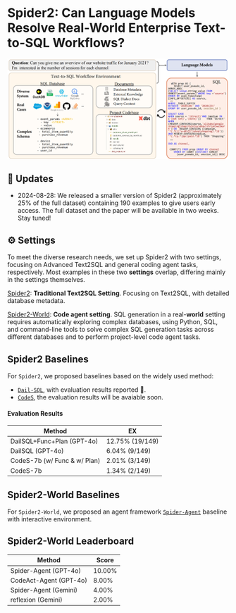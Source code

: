 # Spider2: Can Language Models Resolve Real-World Enterprise Text-to-SQL Workflows?

![Local Image](./assets/Spider2.png)

## 📢 Updates

- 2024-08-28: We released a smaller version of Spider2 (approximately 25% of the full dataset) containing 190 examples to give users early access. The full dataset and the paper will be available in two weeks. Stay tuned! 


## ⚙️ Settings

To meet the diverse research needs, we set up Spider2 with two settings, focusing on Advanced Text2SQL and general coding agent tasks, respectively. Most examples in these two **settings** overlap, differing mainly in the settings themselves.

[Spider2](https://github.com/xlang-ai/spider2/tree/main/spider2): **Traditional Text2SQL Setting**. Focusing on Text2SQL, with detailed database metadata.

[Spider2-World](https://github.com/xlang-ai/spider2/tree/main/spider2-world): **Code agent setting**. SQL generation in a real-**world** setting requires automatically exploring complex databases, using Python, SQL, and command-line tools to solve complex SQL generation tasks across different databases and to perform project-level code agent tasks.


## Spider2 Baselines

For `Spider2`, we proposed baselines based on the widely used method: 
- [`Dail-SQL`](https://github.com/xlang-ai/spider2/blob/main/spider2-baselines/DailSQL/README.md), with evaluation results reported :test_tube:.
- [`CodeS`](https://github.com/xlang-ai/spider2/tree/main/spider2-baselines/CodeS/README.md), the evaluation results will be avaiable soon.


#### Evaluation Results
  
| Method                     | EX   |
| -------------------------- | ---- |
| DailSQL+Func+Plan (GPT-4o) | 12.75% (19/149) |
| DailSQL (GPT-4o)   | 6.04% (9/149) |
| CodeS-7b (w/ Func & w/ Plan) | 2.01% (3/149) |
| CodeS-7b   | 1.34% (2/149) |




## Spider2-World Baselines
For `Spider2-World`, we proposed an agent framework [`Spider-Agent`](https://github.com/xlang-ai/spider2/tree/main/spider-agent) baseline with interactive environment. 



## Spider2-World Leaderboard


| Method                     | Score |
| -------------------------- | ---- |
| Spider-Agent (GPT-4o)   | 10.00% |
| CodeAct-Agent (GPT-4o) | 8.00% |  
| Spider-Agent (Gemini) | 4.00% |
| reflexion (Gemini) | 2.00% |
